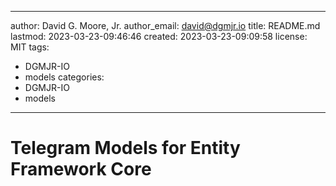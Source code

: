 ---

author: David G. Moore, Jr.
author_email: david@dgmjr.io
title: README.md
lastmod: 2023-03-23-09:46:46
created: 2023-03-23-09:09:58
license: MIT
tags:
- DGMJR-IO
- models
categories:
- DGMJR-IO
- models
--------

# Telegram Models for Entity Framework Core

